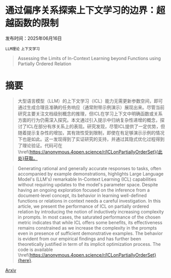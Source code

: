 # 通过偏序关系探索上下文学习的边界：超越函数的限制

发布时间：2025年06月16日

`LLM理论` `上下文学习`

> Assessing the Limits of In-Context Learning beyond Functions using Partially Ordered Relation

# 摘要

> 大型语言模型（LLM）的上下文学习（ICL）能力无需更新参数空间，即可通过生成合理且准确的任务响应（通常附带示例演示）展现出来。尽管当前研究主要关注文档级别概念的推理，但ICL在学习上下文中明确函数或关系方面的行为仍需深入探究。本文通过引入提示中归纳复杂性递增的概念，探讨了ICL在部分有序关系上的表现。研究发现，尽管ICL提供了一定优势，但随着提示复杂性的增加，其有效性受到限制，即使在有足够演示示例的情况下也是如此。这一发现得到了实证研究的支持，并通过其隐式优化过程得到了理论验证。代码可在\href{https://anonymous.4open.science/r/ICLonPartiallyOrderSet}{此处}获取。

> Generating rational and generally accurate responses to tasks, often accompanied by example demonstrations, highlights Large Language Model's (LLM's) remarkable In-Context Learning (ICL) capabilities without requiring updates to the model's parameter space. Despite having an ongoing exploration focused on the inference from a document-level concept, its behavior in learning well-defined functions or relations in context needs a careful investigation. In this article, we present the performance of ICL on partially ordered relation by introducing the notion of inductively increasing complexity in prompts. In most cases, the saturated performance of the chosen metric indicates that while ICL offers some benefits, its effectiveness remains constrained as we increase the complexity in the prompts even in presence of sufficient demonstrative examples. The behavior is evident from our empirical findings and has further been theoretically justified in term of its implicit optimization process. The code is available \href{https://anonymous.4open.science/r/ICLonPartiallyOrderSet}{here}.

[Arxiv](https://arxiv.org/abs/2506.13608)